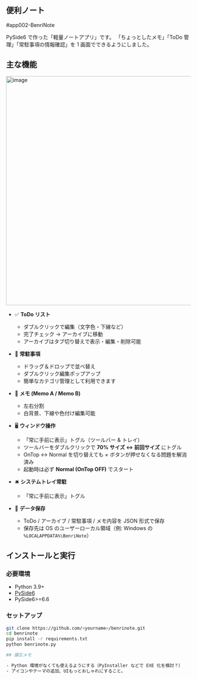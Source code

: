 ## 便利ノート
#app002-BenriNote

PySide6 で作った「軽量ノートアプリ」です。   「ちょっとしたメモ」「ToDo 管理」「常駐事項の情報確認」を 1 画面でできるようにしました。

## 主な機能

<img width="832" height="626" alt="image" src="https://github.com/user-attachments/assets/6f3bc010-9925-435c-bb62-daa257224862" />

- ✅ **ToDo リスト**
  - ダブルクリックで編集（文字色・下線など）
  - 完了チェック → アーカイブに移動
  - アーカイブはタブ切り替えで表示・編集・削除可能

- 📌 **常駐事項**
  - ドラッグ＆ドロップで並べ替え
  - ダブルクリック編集ポップアップ
  - 簡単なカテゴリ管理として利用できます

- 📝 **メモ (Memo A / Memo B)**
  - 左右分割
  - 白背景、下線や色付け編集可能

- 🖥 **ウィンドウ操作**
  - 「常に手前に表示」トグル（ツールバー & トレイ）
  - ツールバーをダブルクリックで **70% サイズ ↔ 前回サイズ** にトグル
  - OnTop ↔ Normal を切り替えても × ボタンが押せなくなる問題を解消済み
  - 起動時は必ず **Normal (OnTop OFF)** でスタート

- 🛎 **システムトレイ常駐**
  - 「常に手前に表示」トグル

- 💾 **データ保存**
  - ToDo / アーカイブ / 常駐事項 / メモ内容を JSON 形式で保存
  - 保存先は OS のユーザーローカル領域（例: Windows の `%LOCALAPPDATA%\BenriNote`）

## インストールと実行

### 必要環境
- Python 3.9+
- [PySide6](https://pypi.org/project/PySide6/)
- PySide6>=6.6

### セットアップ

```bash
git clone https://github.com/<yourname>/benrinote.git
cd benrinote
pip install -r requirements.txt
python benrinote.py

## 備忘メモ

- Python 環境がなくても使えるようにする（PyInstaller などで EXE 化を検討？）
- アイコンやテーマの追加、UIもっとおしゃれにすること。
